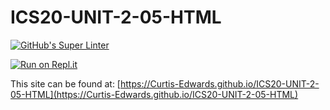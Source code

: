 # ICS20-UNIT-2-05-HTML

[![GitHub's Super Linter](https://github.com/Curtis-Edwards/ICS20-UNIT-2-05-HTML/workflows/GitHub's%20Super%20Linter/badge.svg)](https://github.com/Curtis-Edwards/ICS20-UNIT-2-05-HTML/actions)

[![Run on Repl.it](https://repl.it/badge/github/Curtis-Edwards/ICS20-UNIT-2-05-HTML)](https://repl.it/github/Curtis-Edwards/ICS20-UNIT-2-05-HTML)

This site can be found at: [https://Curtis-Edwards.github.io/ICS20-UNIT-2-05-HTML](https://Curtis-Edwards.github.io/ICS20-UNIT-2-05-HTML)
